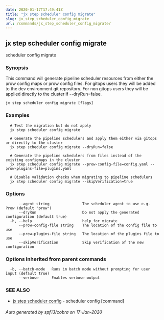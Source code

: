 ```yaml
---
date: 2020-01-17T17:49:41Z
title: "jx step scheduler config migrate"
slug: jx_step_scheduler_config_migrate
url: /commands/jx_step_scheduler_config_migrate/
---
```

## jx step scheduler config migrate

scheduler config migrate

### Synopsis

This command will generate pipeline scheduler resources from either the prow config maps or prow config files. For gitops users they will be added to the dev environment git repository. For non gitops users they will be applied directly to the cluster if --dryRun=false.

```
jx step scheduler config migrate [flags]
```

### Examples

```
  # Test the migration but do not apply
  jx step scheduler config migrate
  
  # Generate the pipeline schedulers and apply them either via gitops or directly to the cluster
  jx step scheduler config migrate --dryRun=false
  
  # Generate the pipeline schedulers from files instead of the existing configmaps in the cluster
  jx step scheduler config migrate --prow-config-file=config.yaml --prow-plugins-file=plugins.yaml
  
  # Disable validation checks when migrating to pipeline schedulers
  jx step scheduler config migrate --skipVerification=true
```

### Options

```
      --agent string               The scheduler agent to use e.g. Prow (default "prow")
      --dryRun                     Do not apply the generated configuration (default true)
  -h, --help                       help for migrate
      --prow-config-file string    The location of the config file to use
      --prow-plugins-file string   The location of the plugins file to use
      --skipVerification           Skip verification of the new configuration
```

### Options inherited from parent commands

```
  -b, --batch-mode   Runs in batch mode without prompting for user input (default true)
      --verbose      Enables verbose output
```

### SEE ALSO

* [jx step scheduler config](/commands/jx_step_scheduler_config/)	 - scheduler config [command]

###### Auto generated by spf13/cobra on 17-Jan-2020
